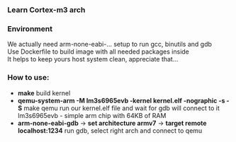 ### Learn Cortex-m3 arch
### Environment
We actually need arm-none-eabi-... setup to run gcc, binutils and gdb<br>
Use Dockerfile to build image with all needed packages inside<br>
It helps to keep yours host system clean, appreciate that...
### How to use:
* **make**
    build kernel
* **qemu-system-arm -M lm3s6965evb -kernel kernel.elf -nographic -s -S**
    make qemu run our kernel.elf file and wait for gdb will connect to it
    lm3s6965evb - simple arm chip with 64KB of RAM
* **arm-none-eabi-gdb** -> **set architecture armv7** -> **target remote localhost:1234**
    run gdb, select right arch and connect to qemu
